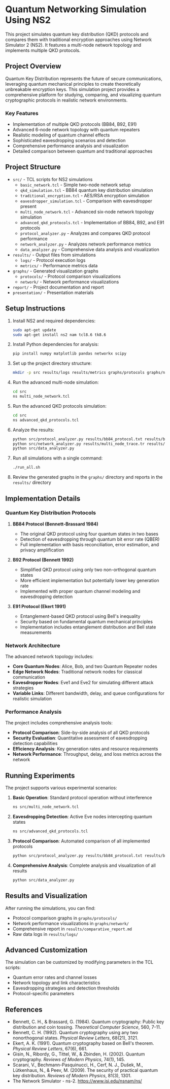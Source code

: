 # Quantum Networking Simulation Using NS2

This project simulates quantum key distribution (QKD) protocols and compares them with traditional encryption approaches using Network Simulator 2 (NS2). It features a multi-node network topology and implements multiple QKD protocols.

## Project Overview

Quantum Key Distribution represents the future of secure communications, leveraging quantum mechanical principles to create theoretically unbreakable encryption keys. This simulation project provides a comprehensive platform for studying, comparing, and visualizing quantum cryptographic protocols in realistic network environments.

### Key Features

- Implementation of multiple QKD protocols (BB84, B92, E91)
- Advanced 6-node network topology with quantum repeaters
- Realistic modeling of quantum channel effects
- Sophisticated eavesdropping scenarios and detection
- Comprehensive performance analysis and visualization
- Detailed comparison between quantum and traditional approaches

## Project Structure

- `src/` - TCL scripts for NS2 simulations
  - `basic_network.tcl` - Simple two-node network setup
  - `qkd_simulation.tcl` - BB84 quantum key distribution simulation
  - `traditional_encryption.tcl` - AES/RSA encryption simulation
  - `eavesdropper_simulation.tcl` - Comparison with eavesdropper present
  - `multi_node_network.tcl` - Advanced six-node network topology simulation
  - `advanced_qkd_protocols.tcl` - Implementation of BB84, B92, and E91 protocols
  - `protocol_analyzer.py` - Analyzes and compares QKD protocol performance
  - `network_analyzer.py` - Analyzes network performance metrics
  - `data_analyzer.py` - Comprehensive data analysis and visualization
- `results/` - Output files from simulations
  - `logs/` - Protocol execution logs
  - `metrics/` - Performance metrics data
- `graphs/` - Generated visualization graphs
  - `protocols/` - Protocol comparison visualizations
  - `network/` - Network performance visualizations
- `report/` - Project documentation and report
- `presentation/` - Presentation materials

## Setup Instructions

1. Install NS2 and required dependencies:
   ```bash
   sudo apt-get update
   sudo apt-get install ns2 nam tcl8.6 tk8.6
   ```

2. Install Python dependencies for analysis:
   ```bash
   pip install numpy matplotlib pandas networkx scipy
   ```

3. Set up the project directory structure:
   ```bash
   mkdir -p src results/logs results/metrics graphs/protocols graphs/network report presentation
   ```

4. Run the advanced multi-node simulation:
   ```bash
   cd src
   ns multi_node_network.tcl
   ```

5. Run the advanced QKD protocols simulation:
   ```bash
   cd src
   ns advanced_qkd_protocols.tcl
   ```

6. Analyze the results:
   ```bash
   python src/protocol_analyzer.py results/bb84_protocol.txt results/b92_protocol.txt results/protocol_comparison.txt
   python src/network_analyzer.py results/multi_node_trace.tr results/network_metrics.txt
   python src/data_analyzer.py
   ```

7. Run all simulations with a single command:
   ```bash
   ./run_all.sh
   ```

8. Review the generated graphs in the `graphs/` directory and reports in the `results/` directory

## Implementation Details

### Quantum Key Distribution Protocols

1. **BB84 Protocol (Bennett-Brassard 1984)**
   - The original QKD protocol using four quantum states in two bases
   - Detection of eavesdropping through quantum bit error rate (QBER)
   - Full implementation with basis reconciliation, error estimation, and privacy amplification

2. **B92 Protocol (Bennett 1992)**
   - Simplified QKD protocol using only two non-orthogonal quantum states
   - More efficient implementation but potentially lower key generation rate
   - Implemented with proper quantum channel modeling and eavesdropping detection

3. **E91 Protocol (Ekert 1991)**
   - Entanglement-based QKD protocol using Bell's inequality
   - Security based on fundamental quantum mechanical principles
   - Implementation includes entanglement distribution and Bell state measurements

### Network Architecture

The advanced network topology includes:

- **Core Quantum Nodes**: Alice, Bob, and two Quantum Repeater nodes
- **Edge Network Nodes**: Traditional network nodes for classical communication
- **Eavesdropper Nodes**: Eve1 and Eve2 for simulating different attack strategies
- **Variable Links**: Different bandwidth, delay, and queue configurations for realistic simulation

### Performance Analysis

The project includes comprehensive analysis tools:

- **Protocol Comparison**: Side-by-side analysis of all QKD protocols
- **Security Evaluation**: Quantitative assessment of eavesdropping detection capabilities
- **Efficiency Analysis**: Key generation rates and resource requirements
- **Network Performance**: Throughput, delay, and loss metrics across the network

## Running Experiments

The project supports various experimental scenarios:

1. **Basic Operation**: Standard protocol operation without interference
   ```bash
   ns src/multi_node_network.tcl
   ```

2. **Eavesdropping Detection**: Active Eve nodes intercepting quantum states
   ```bash
   ns src/advanced_qkd_protocols.tcl
   ```

3. **Protocol Comparison**: Automated comparison of all implemented protocols
   ```bash
   python src/protocol_analyzer.py results/bb84_protocol.txt results/b92_protocol.txt results/protocol_comparison.txt
   ```

4. **Comprehensive Analysis**: Complete analysis and visualization of all results
   ```bash
   python src/data_analyzer.py
   ```

## Results and Visualization

After running the simulations, you can find:

- Protocol comparison graphs in `graphs/protocols/`
- Network performance visualizations in `graphs/network/`
- Comprehensive report in `results/comparative_report.md`
- Raw data logs in `results/logs/`

## Advanced Customization

The simulation can be customized by modifying parameters in the TCL scripts:

- Quantum error rates and channel losses
- Network topology and link characteristics
- Eavesdropping strategies and detection thresholds
- Protocol-specific parameters

## References

- Bennett, C. H., & Brassard, G. (1984). Quantum cryptography: Public key distribution and coin tossing. *Theoretical Computer Science*, 560, 7-11.
- Bennett, C. H. (1992). Quantum cryptography using any two nonorthogonal states. *Physical Review Letters*, 68(21), 3121.
- Ekert, A. K. (1991). Quantum cryptography based on Bell's theorem. *Physical Review Letters*, 67(6), 661.
- Gisin, N., Ribordy, G., Tittel, W., & Zbinden, H. (2002). Quantum cryptography. *Reviews of Modern Physics*, 74(1), 145.
- Scarani, V., Bechmann-Pasquinucci, H., Cerf, N. J., Dušek, M., Lütkenhaus, N., & Peev, M. (2009). The security of practical quantum key distribution. *Reviews of Modern Physics*, 81(3), 1301.
- The Network Simulator - ns-2. https://www.isi.edu/nsnam/ns/
